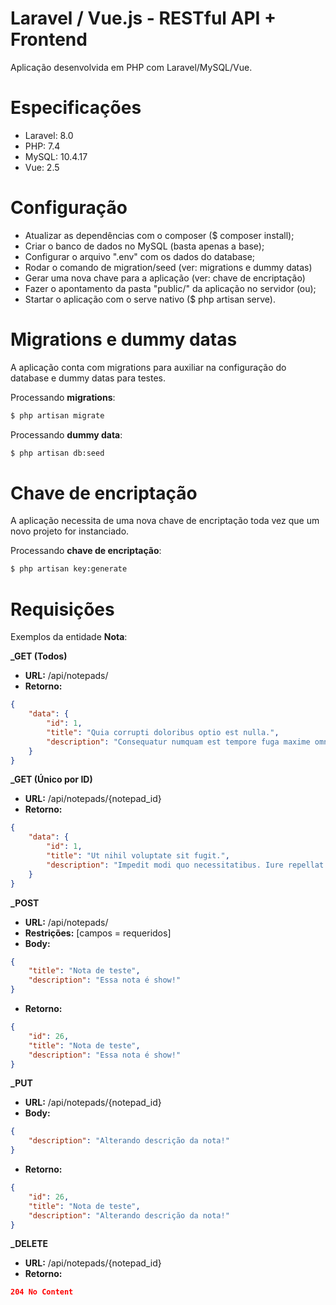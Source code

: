 # Laravel / Vue.js - RESTful API + Frontend

Aplicação desenvolvida em PHP com Laravel/MySQL/Vue.

# Especificações

  - Laravel: 8.0
  - PHP: 7.4
  - MySQL: 10.4.17
  - Vue: 2.5

# Configuração

  - Atualizar as dependências com o composer ($ composer install);
  - Criar o banco de dados no MySQL (basta apenas a base);
  - Configurar o arquivo ".env" com os dados do database;
  - Rodar o comando de migration/seed (ver: migrations e dummy datas)
  - Gerar uma nova chave para a aplicação (ver: chave de encriptação)
  - Fazer o apontamento da pasta "public/" da aplicação no servidor (ou);
  - Startar o aplicação com o serve nativo ($ php artisan serve).

# Migrations e dummy datas

A aplicação conta com migrations para auxiliar na configuração do database e dummy datas para testes. 

Processando **migrations**:
```sh
$ php artisan migrate
```
Processando **dummy data**:
```sh
$ php artisan db:seed
```

# Chave de encriptação

A aplicação necessita de uma nova chave de encriptação toda vez que um novo projeto for instanciado. 

Processando **chave de encriptação**:
```sh
$ php artisan key:generate
```

# Requisições

Exemplos da entidade **Nota**:

**_GET (Todos)**

- **URL:** /api/notepads/
- **Retorno:**
```json
{
    "data": {
        "id": 1,
        "title": "Quia corrupti doloribus optio est nulla.",
        "description": "Consequatur numquam est tempore fuga maxime omnis repudiandae. Quas aut quod mollitia minus. Quod vitae cumque tempore ab. Quas quae voluptatem eveniet praesentium."
    }
}
```

**_GET (Único por ID)**

- **URL:** /api/notepads/{notepad_id}
- **Retorno:**
```json
{
    "data": {
        "id": 1,
        "title": "Ut nihil voluptate sit fugit.",
        "description": "Impedit modi quo necessitatibus. Iure repellat maiores at inventore hic ab blanditiis. Aut consequatur tenetur alias ea aliquid quos."
    }
}
```

**_POST**

- **URL:** /api/notepads/
- **Restrições:** [campos = requeridos]
- **Body:**
```json
{
	"title": "Nota de teste",
	"description": "Essa nota é show!"
}
```
- **Retorno:**
```json
{
    "id": 26,
    "title": "Nota de teste",
    "description": "Essa nota é show!"
}
```

**_PUT**

- **URL:** /api/notepads/{notepad_id}
- **Body:**
```json
{
	"description": "Alterando descrição da nota!"
}
```
- **Retorno:**
```json
{
    "id": 26,
    "title": "Nota de teste",
    "description": "Alterando descrição da nota!"
}
```

**_DELETE**

- **URL:** /api/notepads/{notepad_id}
- **Retorno:**
```json
204 No Content
```
